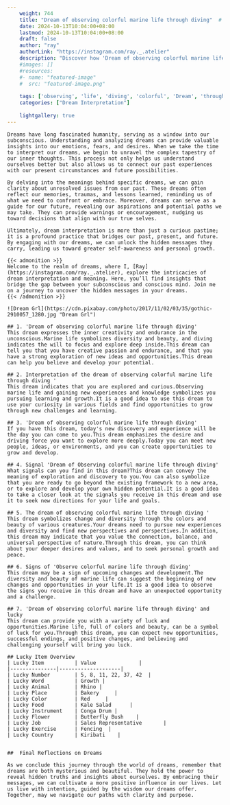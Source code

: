 ```yaml
---
    weight: 744
    title: "Dream of observing colorful marine life through diving"  # Assuming 'title' column exists
    date: 2024-10-13T10:04:00+08:00
    lastmod: 2024-10-13T10:04:00+08:00
    draft: false
    author: "ray"
    authorLink: "https://instagram.com/ray._.atelier"
    description: "Discover how 'Dream of observing colorful marine life through diving' can interpret your future and uncover its significant meanings in your life."
    #images: []
    #resources:
    #- name: "featured-image"
    #  src: "featured-image.png"
    
    tags: ['observing', 'life', 'diving', 'colorful', 'Dream', 'through', 'marine', 'of']
    categories: ["Dream Interpretation"]
    
    lightgallery: true
---
```

    
    Dreams have long fascinated humanity, serving as a window into our subconscious. Understanding and analyzing dreams can provide valuable insights into our emotions, fears, and desires. When we take the time to interpret our dreams, we begin to unravel the complex tapestry of our inner thoughts. This process not only helps us understand ourselves better but also allows us to connect our past experiences with our present circumstances and future possibilities.
    
    By delving into the meanings behind specific dreams, we can gain clarity about unresolved issues from our past. These dreams often reflect our memories, traumas, and lessons learned, reminding us of what we need to confront or embrace. Moreover, dreams can serve as a guide for our future, revealing our aspirations and potential paths we may take. They can provide warnings or encouragement, nudging us toward decisions that align with our true selves.
    
    Ultimately, dream interpretation is more than just a curious pastime; it is a profound practice that bridges our past, present, and future. By engaging with our dreams, we can unlock the hidden messages they carry, leading us toward greater self-awareness and personal growth.
    
    {{< admonition >}}
    Welcome to the realm of dreams, where I, [Ray](https://instagram.com/ray._.atelier), explore the intricacies of dream interpretation and meaning. Here, you’ll find insights that bridge the gap between your subconscious and conscious mind. Join me on a journey to uncover the hidden messages in your dreams.
    {{< /admonition >}}
    
    ![Dream Grl](https://cdn.pixabay.com/photo/2017/11/02/03/35/gothic-2910057_1280.jpg "Dream Grl")
    
    ## 1. 'Dream of observing colorful marine life through diving'
    This dream expresses the inner creativity and endurance in the unconscious.Marine life symbolizes diversity and beauty, and diving indicates the will to focus and explore deep inside.This dream can tell you that you have creative passion and endurance, and that you have a strong exploration of new ideas and opportunities.This dream can help you believe and develop your potential.
    
    ## 2. Interpretation of the dream of observing colorful marine life through diving '
    This dream indicates that you are explored and curious.Observing marine life and gaining new experiences and knowledge symbolizes you pursuing learning and growth.It is a good idea to use this dream to use your curiosity in various fields and find opportunities to grow through new challenges and learning.
    
    ## 3. 'Dream of observing colorful marine life through diving'
    If you have this dream, today's new discovery and experience will be the day you can come to you.This dream emphasizes the desire and driving force you want to explore more deeply.Today you can meet new people, ideas, or environments, and you can create opportunities to grow and develop.
    
    ## 4. Signal 'Dream of Observing colorful marine life through diving'
    What signals can you find in this dream?This dream can convey the meaning of exploration and discovery to you.You can also symbolize that you are ready to go beyond the existing framework to a new area, or to explore and develop your own hidden potential.It is a good idea to take a closer look at the signals you receive in this dream and use it to seek new directions for your life and goals.
    
    ## 5. The dream of observing colorful marine life through diving '
    This dream symbolizes change and diversity through the colors and beauty of various creatures.Your dreams need to pursue new experiences and diversity and find new perspectives and perspectives.In addition, this dream may indicate that you value the connection, balance, and universal perspective of nature.Through this dream, you can think about your deeper desires and values, and to seek personal growth and peace.
    
    ## 6. Signs of 'Observe colorful marine life through diving'
    This dream may be a sign of upcoming changes and development.The diversity and beauty of marine life can suggest the beginning of new changes and opportunities in your life.It is a good idea to observe the signs you receive in this dream and have an unexpected opportunity and a challenge.
    
    ## 7. 'Dream of observing colorful marine life through diving' and lucky
    This dream can provide you with a variety of luck and opportunities.Marine life, full of colors and beauty, can be a symbol of luck for you.Through this dream, you can expect new opportunities, successful endings, and positive changes, and believing and challenging yourself will bring you luck.
    
    ## Lucky Item Overview
    | Lucky Item          | Value              |
    |---------------|--------------------|
    | Lucky Number        | 5, 8, 11, 22, 37, 42  |
    | Lucky Word          | Growth |
    | Lucky Animal        | Rhino |
    | Lucky Place         | Bakery     |
    | Lucky Color         | Red     |
    | Lucky Food          | Kale Salad      |
    | Lucky Instrument    | Conga Drum |
    | Lucky Flower        | Butterfly Bush    |
    | Lucky Job           | Sales Representative       |
    | Lucky Exercise      | Fencing  |
    | Lucky Country       | Kiribati    |
    
    
    ##  Final Reflections on Dreams
    
    As we conclude this journey through the world of dreams, remember that dreams are both mysterious and beautiful. They hold the power to reveal hidden truths and insights about ourselves. By embracing their messages, we can cultivate a more positive influence in our lives. Let us live with intention, guided by the wisdom our dreams offer. Together, may we navigate our paths with clarity and purpose.
    